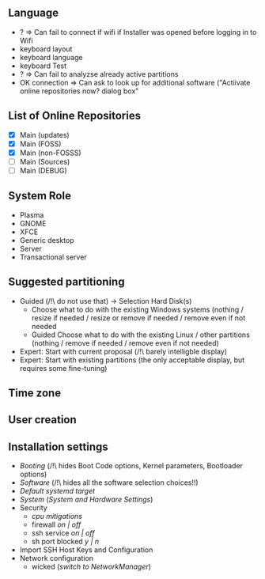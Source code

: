 ## Language
* ? => Can fail to connect if wifi if Installer was opened before logging in to Wifi
* keyboard layout
* keyboard language
* keyboard Test
* ? => Can fail to analyzse already active partitions
* OK connection => Can ask to look up for additional software ("Actiivate online repositories now? dialog box"
## List of Online Repositories
* [x] Main (updates)
* [x] Main (FOSS)
* [x] Main (non-FOSSS)
* [ ] Main (Sources)
* [ ] Main (DEBUG)
## System Role
* Plasma
* GNOME
* XFCE 
* Generic desktop
* Server
* Transactional server
## Suggested partitioning
* Guided (/!\ do not use that) -> Selection Hard Disk(s)
  * Choose what to do with the existing Windows systems (nothing / resize if needed / resize or remove if needed / remove even if not needed
  * Guided Choose what to do with the existing Linux / other partitions (nothing / remove if needed / remove even if not needed)
 * Expert: Start with current proposal (/!\ barely intelligble display)
 * Expert: Start with existing partitions (the only acceptable display, but requires some fine-tuning)
## Time zone 
## User creation
## Installation settings
* _Booting_ (/!\ hides Boot Code options, Kernel parameters, Bootloader options)
* _Software_ (/!\ hides all the software selection choices!!)
* _Default systemd target_
* _System_ (_System and Hardware Settings_)
* Security
    * _cpu mitigations_
    * firewall _on | off_
    * ssh service _on | off_
    * sh port blocked _y | n_ 
* Import SSH Host Keys and Configuration
* Network configuration
    * wicked (_switch to NetworkManager_) 